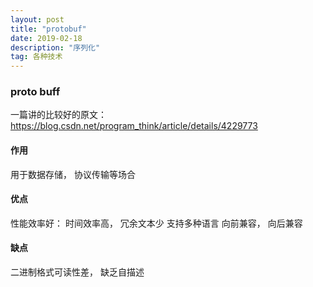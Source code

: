 ```yaml
---
layout: post
title: "protobuf"
date: 2019-02-18
description: "序列化"
tag: 各种技术
---   
```


### proto buff

一篇讲的比较好的原文：https://blog.csdn.net/program_think/article/details/4229773

#### 作用
用于数据存储， 协议传输等场合

#### 优点
性能效率好： 时间效率高， 冗余文本少
支持多种语言
向前兼容， 向后兼容

#### 缺点
二进制格式可读性差， 缺乏自描述




